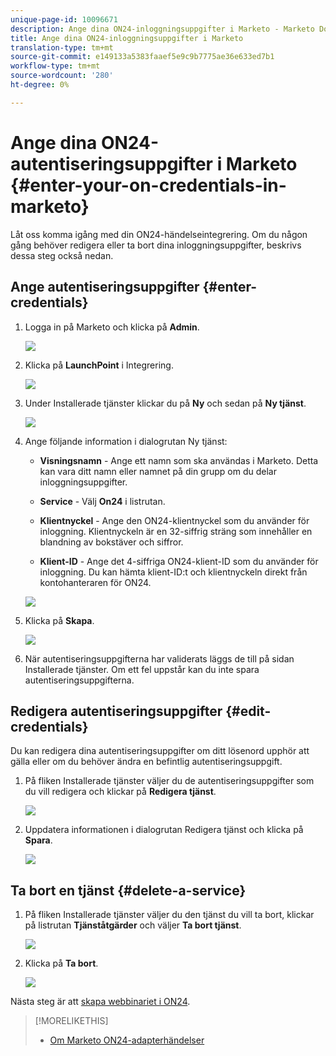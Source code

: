 ```yaml
---
unique-page-id: 10096671
description: Ange dina ON24-inloggningsuppgifter i Marketo - Marketo Docs - Produktdokumentation
title: Ange dina ON24-inloggningsuppgifter i Marketo
translation-type: tm+mt
source-git-commit: e149133a5383faaef5e9c9b7775ae36e633ed7b1
workflow-type: tm+mt
source-wordcount: '280'
ht-degree: 0%

---
```



# Ange dina ON24-autentiseringsuppgifter i Marketo {#enter-your-on-credentials-in-marketo}

Låt oss komma igång med din ON24-händelseintegrering. Om du någon gång behöver redigera eller ta bort dina inloggningsuppgifter, beskrivs dessa steg också nedan.

## Ange autentiseringsuppgifter {#enter-credentials}

1. Logga in på Marketo och klicka på **Admin**.

   ![](assets/admin.png)

1. Klicka på **LaunchPoint** i Integrering.

   ![](assets/image2015-12-22-13-3a15-3a38.png)

1. Under Installerade tjänster klickar du på **Ny** och sedan på **Ny tjänst**.

   ![](assets/image2015-12-22-13-3a18-3a54.png)

1. Ange följande information i dialogrutan Ny tjänst:

   * **Visningsnamn**  - Ange ett namn som ska användas i Marketo. Detta kan vara ditt namn eller namnet på din grupp om du delar inloggningsuppgifter.
   * **Service**  - Välj  **On24** i listrutan.

   * **Klientnyckel**  - Ange den ON24-klientnyckel som du använder för inloggning. Klientnyckeln är en 32-siffrig sträng som innehåller en blandning av bokstäver och siffror.
   * **Klient-ID**  - Ange det 4-siffriga ON24-klient-ID som du använder för inloggning. Du kan hämta klient-ID:t och klientnyckeln direkt från kontohanteraren för ON24.

   ![](assets/image2015-12-22-13-3a38-3a52.png)

1. Klicka på **Skapa**.

   ![](assets/image2015-12-22-13-3a28-3a55.png)

1. När autentiseringsuppgifterna har validerats läggs de till på sidan Installerade tjänster. Om ett fel uppstår kan du inte spara autentiseringsuppgifterna.

## Redigera autentiseringsuppgifter {#edit-credentials}

Du kan redigera dina autentiseringsuppgifter om ditt lösenord upphör att gälla eller om du behöver ändra en befintlig autentiseringsuppgift.

1. På fliken Installerade tjänster väljer du de autentiseringsuppgifter som du vill redigera och klickar på **Redigera tjänst**.

   ![](assets/six.png)

1. Uppdatera informationen i dialogrutan Redigera tjänst och klicka på **Spara**.

   ![](assets/seven.png)

## Ta bort en tjänst {#delete-a-service}

1. På fliken Installerade tjänster väljer du den tjänst du vill ta bort, klickar på listrutan **Tjänståtgärder** och väljer **Ta bort tjänst**.

   ![](assets/eight.png)

1. Klicka på **Ta bort**.

   ![](assets/nine.png)

Nästa steg är att [skapa webbinariet i ON24](create-your-webinar-event-in-on24.md).

>[!MORELIKETHIS]
>
>* [Om Marketo ON24-adapterhändelser](understanding-marketo-on24-adapter-events.md)

>




